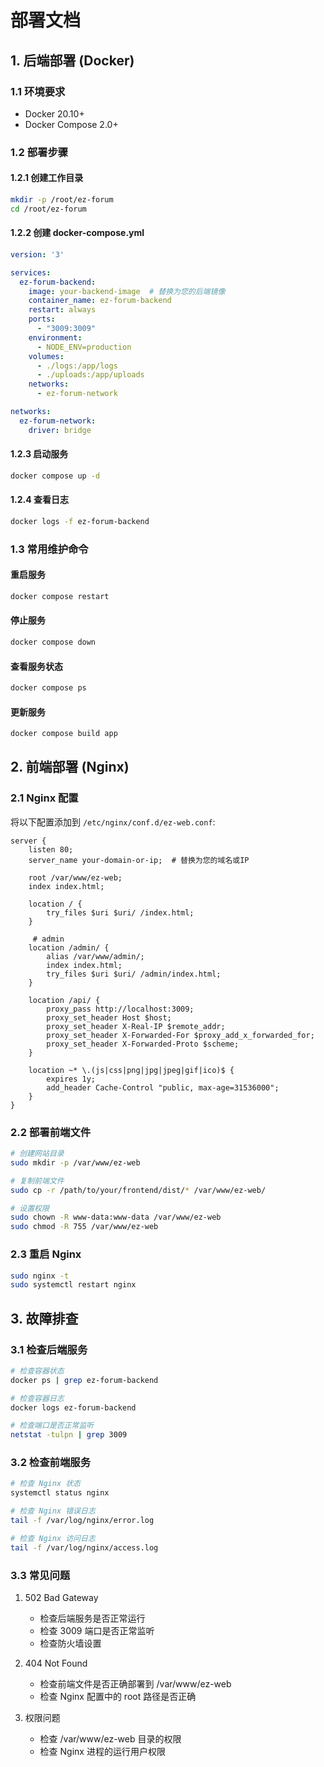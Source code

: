 # 部署文档

## 1. 后端部署 (Docker)

### 1.1 环境要求
- Docker 20.10+
- Docker Compose 2.0+

### 1.2 部署步骤

#### 1.2.1 创建工作目录
```bash
mkdir -p /root/ez-forum
cd /root/ez-forum
```

#### 1.2.2 创建 docker-compose.yml
```yaml
version: '3'

services:
  ez-forum-backend:
    image: your-backend-image  # 替换为您的后端镜像
    container_name: ez-forum-backend
    restart: always
    ports:
      - "3009:3009"
    environment:
      - NODE_ENV=production
    volumes:
      - ./logs:/app/logs
      - ./uploads:/app/uploads
    networks:
      - ez-forum-network

networks:
  ez-forum-network:
    driver: bridge
```

#### 1.2.3 启动服务
```bash
docker compose up -d
```

#### 1.2.4 查看日志
```bash
docker logs -f ez-forum-backend
```

### 1.3 常用维护命令

#### 重启服务
```bash
docker compose restart
```

#### 停止服务
```bash
docker compose down
```

#### 查看服务状态
```bash
docker compose ps
```
#### 更新服务
```bash
docker compose build app
```

## 2. 前端部署 (Nginx)

### 2.1 Nginx 配置

将以下配置添加到 `/etc/nginx/conf.d/ez-web.conf`:

```nginx
server {
    listen 80;
    server_name your-domain-or-ip;  # 替换为您的域名或IP
    
    root /var/www/ez-web;
    index index.html;
    
    location / {
        try_files $uri $uri/ /index.html;
    }

     # admin
    location /admin/ {
        alias /var/www/admin/;
        index index.html;
        try_files $uri $uri/ /admin/index.html;
    }
    
    location /api/ {
        proxy_pass http://localhost:3009;
        proxy_set_header Host $host;
        proxy_set_header X-Real-IP $remote_addr;
        proxy_set_header X-Forwarded-For $proxy_add_x_forwarded_for;
        proxy_set_header X-Forwarded-Proto $scheme;
    }
    
    location ~* \.(js|css|png|jpg|jpeg|gif|ico)$ {
        expires 1y;
        add_header Cache-Control "public, max-age=31536000";
    }
}
```

### 2.2 部署前端文件

```bash
# 创建网站目录
sudo mkdir -p /var/www/ez-web

# 复制前端文件
sudo cp -r /path/to/your/frontend/dist/* /var/www/ez-web/

# 设置权限
sudo chown -R www-data:www-data /var/www/ez-web
sudo chmod -R 755 /var/www/ez-web
```

### 2.3 重启 Nginx

```bash
sudo nginx -t
sudo systemctl restart nginx
```

## 3. 故障排查

### 3.1 检查后端服务
```bash
# 检查容器状态
docker ps | grep ez-forum-backend

# 检查容器日志
docker logs ez-forum-backend

# 检查端口是否正常监听
netstat -tulpn | grep 3009
```

### 3.2 检查前端服务
```bash
# 检查 Nginx 状态
systemctl status nginx

# 检查 Nginx 错误日志
tail -f /var/log/nginx/error.log

# 检查 Nginx 访问日志
tail -f /var/log/nginx/access.log
```

### 3.3 常见问题

1. 502 Bad Gateway
   - 检查后端服务是否正常运行
   - 检查 3009 端口是否正常监听
   - 检查防火墙设置

2. 404 Not Found
   - 检查前端文件是否正确部署到 /var/www/ez-web
   - 检查 Nginx 配置中的 root 路径是否正确

3. 权限问题
   - 检查 /var/www/ez-web 目录的权限
   - 检查 Nginx 进程的运行用户权限